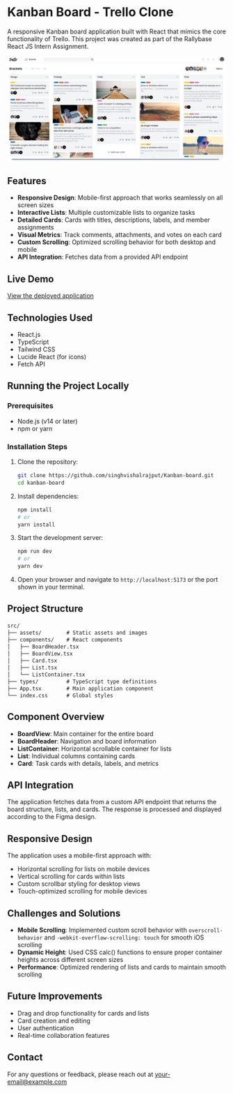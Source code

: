 # Kanban Board - Trello Clone

A responsive Kanban board application built with React that mimics the core functionality of Trello. This project was created as part of the Rallybase React JS Intern Assignment.

![Kanban Board Screenshot](./public/trello-clone-img.png)

## Features

- **Responsive Design**: Mobile-first approach that works seamlessly on all screen sizes
- **Interactive Lists**: Multiple customizable lists to organize tasks
- **Detailed Cards**: Cards with titles, descriptions, labels, and member assignments
- **Visual Metrics**: Track comments, attachments, and votes on each card
- **Custom Scrolling**: Optimized scrolling behavior for both desktop and mobile
- **API Integration**: Fetches data from a provided API endpoint

## Live Demo

[View the deployed application](https://kanban-board1-red.vercel.app/)

## Technologies Used

- React.js
- TypeScript
- Tailwind CSS
- Lucide React (for icons)
- Fetch API

## Running the Project Locally

### Prerequisites

- Node.js (v14 or later)
- npm or yarn

### Installation Steps

1. Clone the repository:
   ```bash
   git clone https://github.com/singhvishalrajput/Kanban-board.git
   cd kanban-board
   ```

2. Install dependencies:
   ```bash
   npm install
   # or
   yarn install
   ```

3. Start the development server:
   ```bash
   npm run dev
   # or
   yarn dev
   ```

4. Open your browser and navigate to `http://localhost:5173` or the port shown in your terminal.

## Project Structure

```
src/
├── assets/        # Static assets and images
├── components/    # React components
│   ├── BoardHeader.tsx
│   ├── BoardView.tsx
│   ├── Card.tsx
│   ├── List.tsx
│   └── ListContainer.tsx
├── types/         # TypeScript type definitions
├── App.tsx        # Main application component
└── index.css      # Global styles
```

## Component Overview

- **BoardView**: Main container for the entire board
- **BoardHeader**: Navigation and board information
- **ListContainer**: Horizontal scrollable container for lists
- **List**: Individual columns containing cards
- **Card**: Task cards with details, labels, and metrics

## API Integration

The application fetches data from a custom API endpoint that returns the board structure, lists, and cards. The response is processed and displayed according to the Figma design.

## Responsive Design

The application uses a mobile-first approach with:
- Horizontal scrolling for lists on mobile devices
- Vertical scrolling for cards within lists
- Custom scrollbar styling for desktop views
- Touch-optimized scrolling for mobile devices

## Challenges and Solutions

- **Mobile Scrolling**: Implemented custom scroll behavior with `overscroll-behavior` and `-webkit-overflow-scrolling: touch` for smooth iOS scrolling
- **Dynamic Height**: Used CSS calc() functions to ensure proper container heights across different screen sizes
- **Performance**: Optimized rendering of lists and cards to maintain smooth scrolling

## Future Improvements

- Drag and drop functionality for cards and lists
- Card creation and editing
- User authentication
- Real-time collaboration features

## Contact

For any questions or feedback, please reach out at [your-email@example.com](mailto:singh287686@gmail.com)